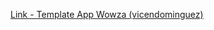 [Link - Template App Wowza (vicendominguez)](https://github.com/vicendominguez/wowza-zabbix-template)
